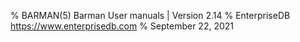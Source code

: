 % BARMAN(5) Barman User manuals | Version 2.14
% EnterpriseDB <https://www.enterprisedb.com>
% September 22, 2021

